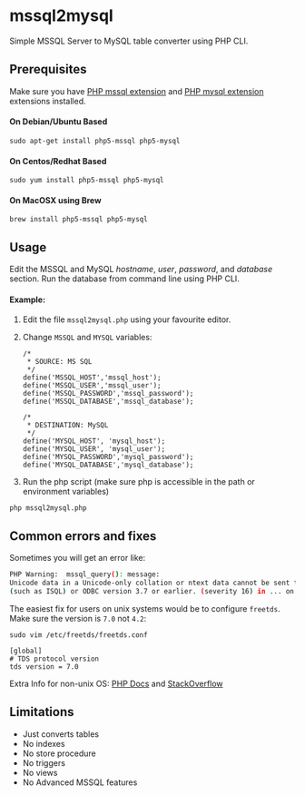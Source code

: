 # mssql2mysql #

Simple MSSQL Server to MySQL table converter using PHP CLI.

## Prerequisites ##

Make sure you have [PHP mssql extension](http://php.net/manual/en/book.mssql.php) and [PHP mysql extension](http://php.net/manual/en/book.mysql.php) extensions installed.

#### On Debian/Ubuntu Based

`sudo apt-get install php5-mssql php5-mysql`

#### On Centos/Redhat Based

`sudo yum install php5-mssql php5-mysql`

#### On MacOSX using Brew

`brew install php5-mssql php5-mysql`

## Usage ##

Edit the MSSQL and MySQL *hostname*, *user*, *password*, and *database* section. Run the database from command line using PHP CLI.

#### Example:

1. Edit the file `mssql2mysql.php` using your favourite editor.

2. Change `MSSQL` and `MYSQL` variables:

    ```
    /*
     * SOURCE: MS SQL
     */
    define('MSSQL_HOST','mssql_host');
    define('MSSQL_USER','mssql_user');
    define('MSSQL_PASSWORD','mssql_password');
    define('MSSQL_DATABASE','mssql_database');

    /*
     * DESTINATION: MySQL
     */
    define('MYSQL_HOST', 'mysql_host');
    define('MYSQL_USER', 'mysql_user');
    define('MYSQL_PASSWORD','mysql_password');
    define('MYSQL_DATABASE','mysql_database');
    ```

3. Run the php script (make sure php is accessible in the path or environment variables)

  `php mssql2mysql.php`

## Common errors and fixes

Sometimes you will get an error like:

```bash
PHP Warning:  mssql_query(): message:
Unicode data in a Unicode-only collation or ntext data cannot be sent to clients using DB-Library
(such as ISQL) or ODBC version 3.7 or earlier. (severity 16) in ... on line 181
```

The easiest fix for users on unix systems would be to configure `freetds`. Make sure the version is `7.0` not `4.2`:

```
sudo vim /etc/freetds/freetds.conf

[global]
# TDS protocol version
tds version = 7.0
```

Extra Info for non-unix OS: [PHP Docs](http://php.net/manual/en/function.mssql-query.php) and [StackOverflow](http://stackoverflow.com/questions/5414890/mssql-query-issue-in-php-and-querying-text-data)

## Limitations ##

* Just converts tables
* No indexes
* No store procedure
* No triggers
* No views
* No Advanced MSSQL features
